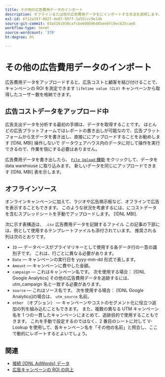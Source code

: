 ```yaml
---
title: その他の広告費用データのインポート
description: オフラインまたは他の広告費用データをにインポートする方法を説明します。 [!DNL MBI].
exl-id: 6f12a397-0927-4e87-95ff-3a55ccc9e14b
source-git-commit: 03a5161930cafcbe600b96465ee0fc0ecb25cae8
workflow-type: tm+mt
source-wordcount: '370'
ht-degree: 0%

---
```


# その他の広告費用データのインポート

広告費用データをアップロードすると、広告コストと顧客を結び付けることで、キャンペーンの ROI を測定できます `lifetime value (CLV)` キャンペーンから取得したユーザー数を格納できます。

## 広告コストデータをアップロード中

広告支出データを分析する最初の手順は、データを取得することです。 ほとんどの広告プラットフォームではレポートの書き出しが可能なので、広告プラットフォームから生データを書き出し、直接ににアップロードすることをお勧めします [!DNL MBI] 操作しないで データウェアハウス内のデータに対して操作を実行できるので、作業を倍にする必要はありません。

広告費用データを書き出したら、 [`File Upload` 機能](../connecting-data/using-file-uploader.md) をクリックして、データを data warehouse に取り込みます。 新しいデータを同じにアップロードできます [!DNL MBI] 表を示します。

## オフラインソース

オンラインキャンペーンに加えて、ラジオや広告掲示板など、オフラインで広告を表示することもできます。 このような状況を考慮するには、にコストデータを含むスプレッドシートを手動でアップロードします。 [!DNL MBI].

次に示す表構造は、 `.csv` 広告費用データを記録するファイル この記事の下部には、例として使用するテンプレートファイルも添付されています。 推奨される列は次のとおりです。

* `ID`  — データベースがプライマリキーとして使用する各データ行の一意の識別子です。 これは、行ごとに異なる必要があります。
* `Date`  — キャンペーンの実行日を yyyy-mm-dd 形式で表します。
* `Amount`  — キャンペーンに費やした金額。
* `campaign`  — これはキャンペーン名です。 次を使用する場合： [!DNL Google Analytics] その他の広告費用データを追跡するには、utm\_campaign 名と一致する必要があります。
* `source`  — これはソース名です。 次を使用する場合： [!DNL Google Analytics]の場合は、 `utm_source` 名前。
* `other` （オプション） — キャンペーンやコストのセグメント化に役立つ追加の列を組み込むこともできます。 また、複数の異なる UTM キャンペーン名を 1 つの一貫したキャンペーンにまとめて、追跡目的で使用することもできます。 これを手動で設定するのではなく、2 番目のシートに対して V-Lookup を使用して、各キャンペーン名を「その他の名前」と照合し、ここで動的にレポートするとよいでしょう。

## 関連

* [接続 [!DNL AdWords] データ](../integrations/google-adwords.md)
* [広告キャンペーンの ROI の向上](../../analysis/roi-ad-camp.md)
